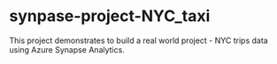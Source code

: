 # synpase-project-NYC_taxi
This project demonstrates to build a real world project - NYC trips data using Azure Synapse Analytics.
